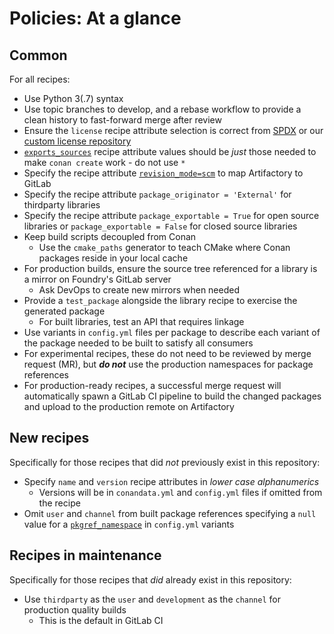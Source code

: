 # Policies: At a glance

## Common
For all recipes:

* Use Python 3(.7) syntax
* Use topic branches to develop, and a rebase workflow to provide a clean history to fast-forward merge after review
* Ensure the `license` recipe attribute selection is correct from [SPDX](https://spdx.org/licenses/) or our [custom license repository](https://a_gitlab_url/libraries/conan/spdx-licences-proprietary)
* [`exports_sources`](https://docs.conan.io/en/latest/reference/conanfile/attributes.html#exports-sources) recipe attribute values should be *just* those needed to make `conan create` work - do not use `*`
* Specify the recipe attribute [`revision_mode=scm`](https://docs.conan.io/en/latest/reference/conanfile/attributes.html#revision-mode) to map Artifactory to GitLab
* Specify the recipe attribute `package_originator = 'External'` for thirdparty libraries
* Specify the recipe attribute `package_exportable = True` for open source libraries or `package_exportable = False` for closed source libraries
* Keep build scripts decoupled from Conan
  * Use the `cmake_paths` generator to teach CMake where Conan packages reside in your local cache
* For production builds, ensure the source tree referenced for a library is a mirror on Foundry's GitLab server
  * Ask DevOps to create new mirrors when needed
* Provide a `test_package` alongside the library recipe to exercise the generated package
  * For built libraries, test an API that requires linkage
* Use variants in `config.yml` files per package to describe each variant of the package needed to be built to satisfy all consumers
* For experimental recipes, these do not need to be reviewed by merge request (MR), but ***do not*** use the production namespaces for package references
* For production-ready recipes, a successful merge request will automatically spawn a GitLab CI pipeline to build the changed packages and upload to the production remote on Artifactory

## New recipes
Specifically for those recipes that did *not* previously exist in this repository:

* Specify `name` and `version` recipe attributes in *lower case alphanumerics*
  * Versions will be in `conandata.yml` and `config.yml` files if omitted from the recipe
* Omit `user` and `channel` from built package references specifying a `null` value for a [`pkgref_namespace`](ci.md#pkgref_namespace) in `config.yml` variants

## Recipes in maintenance
Specifically for those recipes that *did* already exist in this repository:

* Use `thirdparty` as the `user` and `development` as the `channel` for production quality builds
  * This is the default in GitLab CI
